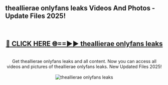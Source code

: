 <h2>theallierae onlyfans leaks Videos And Photos - Update Files 2025!</h2>
<br>
<div align="center">
<h2><a href="https://top-ai-tools.click/QrbHav" rel="nofollow">🔴 CLICK HERE 🌐==►► theallierae onlyfans leaks</a></h2>
<br>
Get theallierae onlyfans leaks and all content. Now you can access all videos and pictures of theallierae onlyfans leaks. New Updated Files 2025!
<br>
<br>
<a href="https://top-ai-tools.click/QrbHav" rel="nofollow" data-target="animated-image.originalLink"><img src="https://i.ibb.co.com/WyWwxjT/player-gif2.gif" alt="theallierae onlyfans leaks" style="max-width: 100%; display: inline-block;" data-target="animated-image.originalImage"></a>
</div>
<br>